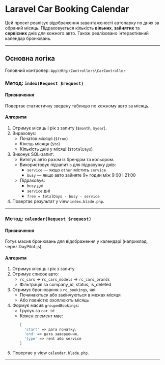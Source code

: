 # Laravel Car Booking Calendar

Цей проєкт реалізує відображення завантаженості автопарку по днях за обраний місяць. Підраховується кількість **вільних**, **зайнятих** та **сервісних** днів для кожного авто. Також реалізовано інтерактивний календар бронювань.

---

## Основна логіка

Головний контролер: `App\Http\Controllers\CarController`

### Метод: `index(Request $request)`

#### Призначення

Повертає статистичну зведену таблицю по кожному авто за місяць.

#### Алгоритм

1. Отримує місяць і рік з запиту (`$month`, `$year`).
2. Вираховує:
    - Початок місяця (`$from`)
    - Кінець місяця (`$to`)
    - Кількість днів у місяці (`$totalDays`)
3. Виконує SQL-запит:
    - Витягує авто разом із брендом та кольором.
    - Використовує підзапит `b` для підрахунку днів:
        - `service` — якщо `other` містить `service`
        - `busy` — якщо авто зайняте 9+ годин між 9:00 і 21:00
    - Підраховує:
        - `busy` дні
        - `service` дні
        - `free = totalDays - busy - service`
4. Повертає результат у view `index.blade.php`.

---

### Метод: `calendar(Request $request)`

#### Призначення

Готує масив бронювань для відображення у календарі (наприклад, через DayPilot.js).

#### Алгоритм

1. Отримує місяць і рік з запиту.
2. Отримує список авто:
    - `rc_cars` → `rc_cars_models` → `rc_cars_brands`
    - Фільтрація за company_id, status, is_deleted
3. Отримує бронювання з `rc_bookings`, які:
    - Починаються або закінчуються в межах місяця
    - Або повністю охоплюють місяць
4. Формує масив `groupedBookings`:
    - Групує за `car_id`
    - Кожен елемент має:
        ```php
        [
          'start' => дата початку,
          'end' => дата завершення,
          'type' => rent або service
        ]
        ```
5. Повертає у view `calendar.blade.php`.

---
